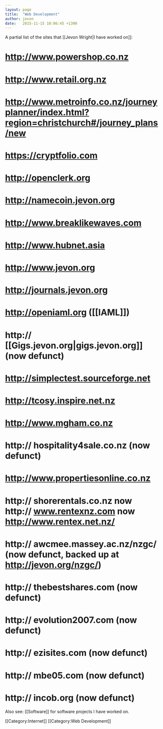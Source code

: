 ```yaml
---
layout: page
title:  "Web Development"
author: jevon
date:   2015-11-15 10:06:45 +1300
---
```


A partial list of the sites that [[Jevon Wright|I have worked on]]:

# http://www.powershop.co.nz
# http://www.retail.org.nz
# http://www.metroinfo.co.nz/journeyplanner/index.html?region=christchurch#/journey_plans/new
# https://cryptfolio.com
# http://openclerk.org
# http://namecoin.jevon.org
# http://www.breaklikewaves.com
# http://www.hubnet.asia
# http://www.jevon.org
# http://journals.jevon.org
# http://openiaml.org ([[IAML]])
# http:// [[Gigs.jevon.org|gigs.jevon.org]] (now defunct)
# http://simplectest.sourceforge.net
# http://tcosy.inspire.net.nz
# http://www.mgham.co.nz
# http:// hospitality4sale.co.nz (now defunct)
# http://www.propertiesonline.co.nz
# http:// shorerentals.co.nz now http:// www.rentexnz.com now http://www.rentex.net.nz/
# http:// awcmee.massey.ac.nz/nzgc/ (now defunct, backed up at http://jevon.org/nzgc/)
# http:// thebestshares.com (now defunct)
# http:// evolution2007.com (now defunct)
# http:// ezisites.com (now defunct)
# http:// mbe05.com (now defunct)
# http:// incob.org (now defunct)

Also see: [[Software]] for software projects I have worked on.

[[Category:Internet]]
[[Category:Web Development]]